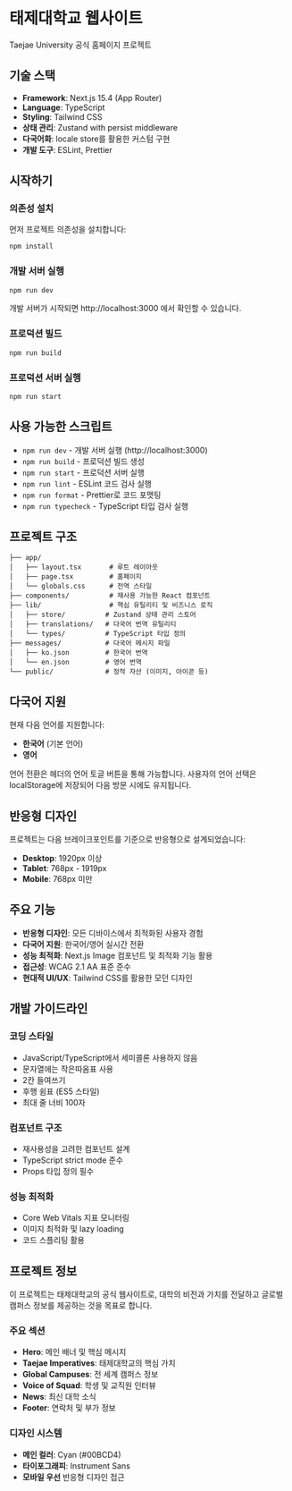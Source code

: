# 태제대학교 웹사이트

Taejae University 공식 홈페이지 프로젝트

## 기술 스택

- **Framework**: Next.js 15.4 (App Router)
- **Language**: TypeScript
- **Styling**: Tailwind CSS
- **상태 관리**: Zustand with persist middleware
- **다국어화**: locale store를 활용한 커스텀 구현
- **개발 도구**: ESLint, Prettier

## 시작하기

### 의존성 설치

먼저 프로젝트 의존성을 설치합니다:

```bash
npm install
```

### 개발 서버 실행

```bash
npm run dev
```

개발 서버가 시작되면 http://localhost:3000 에서 확인할 수 있습니다.

### 프로덕션 빌드

```bash
npm run build
```

### 프로덕션 서버 실행

```bash
npm run start
```

## 사용 가능한 스크립트

- `npm run dev` - 개발 서버 실행 (http://localhost:3000)
- `npm run build` - 프로덕션 빌드 생성
- `npm run start` - 프로덕션 서버 실행
- `npm run lint` - ESLint 코드 검사 실행
- `npm run format` - Prettier로 코드 포맷팅
- `npm run typecheck` - TypeScript 타입 검사 실행

## 프로젝트 구조

```
├── app/
│   ├── layout.tsx       # 루트 레이아웃
│   ├── page.tsx         # 홈페이지
│   └── globals.css      # 전역 스타일
├── components/          # 재사용 가능한 React 컴포넌트
├── lib/                 # 핵심 유틸리티 및 비즈니스 로직
│   ├── store/          # Zustand 상태 관리 스토어
│   ├── translations/   # 다국어 번역 유틸리티
│   └── types/          # TypeScript 타입 정의
├── messages/           # 다국어 메시지 파일
│   ├── ko.json         # 한국어 번역
│   └── en.json         # 영어 번역
└── public/             # 정적 자산 (이미지, 아이콘 등)
```

## 다국어 지원

현재 다음 언어를 지원합니다:

- **한국어** (기본 언어)
- **영어**

언어 전환은 헤더의 언어 토글 버튼을 통해 가능합니다. 사용자의 언어 선택은 localStorage에 저장되어 다음 방문 시에도 유지됩니다.

## 반응형 디자인

프로젝트는 다음 브레이크포인트를 기준으로 반응형으로 설계되었습니다:

- **Desktop**: 1920px 이상
- **Tablet**: 768px - 1919px
- **Mobile**: 768px 미만

## 주요 기능

- **반응형 디자인**: 모든 디바이스에서 최적화된 사용자 경험
- **다국어 지원**: 한국어/영어 실시간 전환
- **성능 최적화**: Next.js Image 컴포넌트 및 최적화 기능 활용
- **접근성**: WCAG 2.1 AA 표준 준수
- **현대적 UI/UX**: Tailwind CSS를 활용한 모던 디자인

## 개발 가이드라인

### 코딩 스타일

- JavaScript/TypeScript에서 세미콜론 사용하지 않음
- 문자열에는 작은따옴표 사용
- 2칸 들여쓰기
- 후행 쉼표 (ES5 스타일)
- 최대 줄 너비 100자

### 컴포넌트 구조

- 재사용성을 고려한 컴포넌트 설계
- TypeScript strict mode 준수
- Props 타입 정의 필수

### 성능 최적화

- Core Web Vitals 지표 모니터링
- 이미지 최적화 및 lazy loading
- 코드 스플리팅 활용

## 프로젝트 정보

이 프로젝트는 태제대학교의 공식 웹사이트로, 대학의 비전과 가치를 전달하고 글로벌 캠퍼스 정보를 제공하는 것을 목표로 합니다.

### 주요 섹션

- **Hero**: 메인 배너 및 핵심 메시지
- **Taejae Imperatives**: 태제대학교의 핵심 가치
- **Global Campuses**: 전 세계 캠퍼스 정보
- **Voice of Squad**: 학생 및 교직원 인터뷰
- **News**: 최신 대학 소식
- **Footer**: 연락처 및 부가 정보

### 디자인 시스템

- **메인 컬러**: Cyan (#00BCD4)
- **타이포그래피**: Instrument Sans
- **모바일 우선** 반응형 디자인 접근
